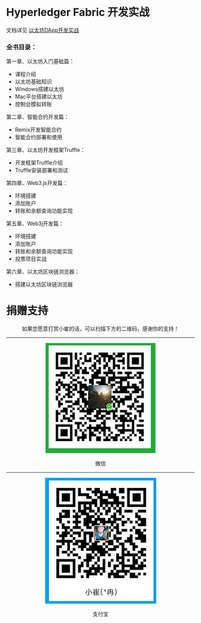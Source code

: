 # Hyperledger Fabric 开发实战

文档详见 [以太坊DApp开发实战](https://fabric-docs.readthedocs.io/en/latest/)

### 全书目录：

第一章、以太坊入门基础篇：

- 课程介绍
- 以太坊基础知识
- Windows搭建以太坊
- Mac平台搭建以太坊
- 控制台模拟转账

第二章、智能合约开发篇：

- Remix开发智能合约
- 智能合约部署和使用


第三章、以太坊开发框架Truffle：

- 开发框架Truffle介绍
- Truffle安装部署和测试


第四章、Web3.js开发篇：

- 环境搭建
- 添加账户
- 转账和余额查询功能实现

第五章、Web3j开发篇：

- 环境搭建
- 添加账户
- 转账和余额查询功能实现
- 投票项目实战

第六章、以太坊区块链浏览器：
- 搭建以太坊区块链浏览器



捐赠支持
========================


<center> 如果您愿意打赏小崔的话，可以扫描下方的二维码，感谢你的支持！</center>

--------------------------------------------





<div align=center>

![](source/images/wx_pay.png)

微信
</div>


--------------------------------------------




<div align=center>

![](source/images/ali_pay.png)

支付宝
</div>
